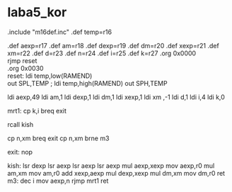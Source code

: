 # laba5_kor
.include "m16def.inc" 
.def temp=r16 

.def aexp=r17
.def am=r18
.def dexp=r19
.def dm=r20
.def xexp=r21
.def xm=r22
.def d=r23
.def n=r24
.def i=r25
.def k=r27
.org 0x0000  
rjmp reset  
.org 0x0030  
reset:
ldi temp,low(RAMEND)  
out SPL,TEMP ; 
ldi temp,high(RAMEND)
out SPH,TEMP

ldi aexp,49
ldi am,1
ldi dexp,1
ldi dm,1
ldi xexp,1
ldi xm ,-1
ldi d,1
ldi i,4
ldi k,0

mrt1:
cp k,i
breq exit

rcall kish

cp n,xm
breq exit
cp n,xm
brne m3

exit:
nop

kish:
lsr dexp
lsr aexp
lsr aexp
lsr aexp
mul aexp,xexp
mov aexp,r0
mul am,xm
mov am,r0
add xexp,aexp
mul dexp,xexp
mul dm,xm
mov dm,r0
ret
m3:
dec i
mov aexp,n
rjmp mrt1
ret
